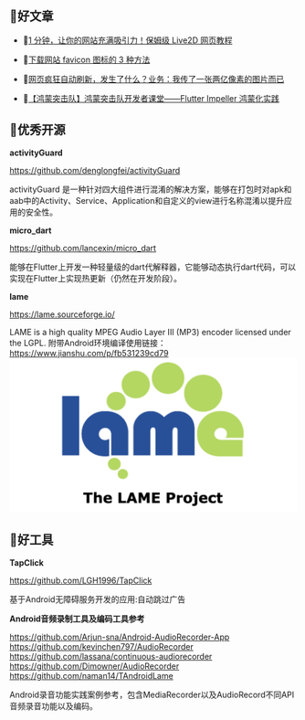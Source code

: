 
## 📖好文章 
* 📄[1 分钟，让你的网站充满吸引力！保姆级 Live2D 网页教程](https://juejin.cn/post/7439232445470359552)

* 📄[下载网站 favicon 图标的 3 种方法](https://juejin.cn/post/6987258296881119262)

* 📄[网页疯狂自动刷新，发生了什么？业务：我传了一张两亿像素的图片而已](https://juejin.cn/post/7453828227191422988)

* 📄[【鸿蒙突击队】鸿蒙突击队开发者课堂——Flutter Impeller 鸿蒙化实践](https://www.chaspark.com/#/hotspots/1076936441212223488)

## 🎈优秀开源

**activityGuard**

https://github.com/denglongfei/activityGuard

activityGuard 是一种针对四大组件进行混淆的解决方案，能够在打包时对apk和aab中的Activity、Service、Application和自定义的view进行名称混淆以提升应用的安全性。


**micro_dart**

https://github.com/lancexin/micro_dart

能够在Flutter上开发一种轻量级的dart代解释器，它能够动态执行dart代码，可以实现在Flutter上实现热更新（仍然在开发阶段）。

**lame**

https://lame.sourceforge.io/

LAME is a high quality MPEG Audio Layer III (MP3) encoder licensed under the LGPL.
附带Android环境编译使用链接：https://www.jianshu.com/p/fb531239cd79
![20250107160845.png](imgs/20250107160845.png)

## 🔨好工具

**TapClick**

https://github.com/LGH1996/TapClick

基于Android无障碍服务开发的应用:自动跳过广告

**Android音频录制工具及编码工具参考**

https://github.com/Arjun-sna/Android-AudioRecorder-App
https://github.com/kevinchen797/AudioRecorder
https://github.com/lassana/continuous-audiorecorder
https://github.com/Dimowner/AudioRecorder
https://github.com/naman14/TAndroidLame

Android录音功能实践案例参考，包含MediaRecorder以及AudioRecord不同API音频录音功能以及编码。
